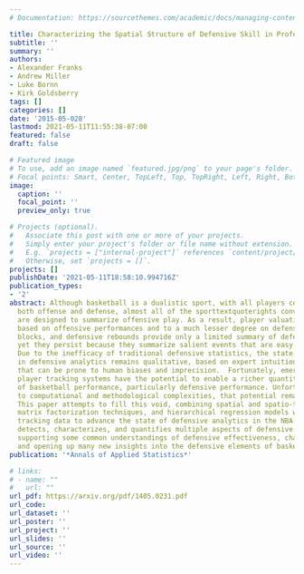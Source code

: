 ```yaml
---
# Documentation: https://sourcethemes.com/academic/docs/managing-content/

title: Characterizing the Spatial Structure of Defensive Skill in Professional Basketball
subtitle: ''
summary: ''
authors:
- Alexander Franks
- Andrew Miller
- Luke Bornn
- Kirk Goldsberry
tags: []
categories: []
date: '2015-05-028'
lastmod: 2021-05-11T11:55:38-07:00
featured: false
draft: false

# Featured image
# To use, add an image named `featured.jpg/png` to your page's folder.
# Focal points: Smart, Center, TopLeft, Top, TopRight, Left, Right, BottomLeft, Bottom, BottomRight.
image:
  caption: ''
  focal_point: ''
  preview_only: true

# Projects (optional).
#   Associate this post with one or more of your projects.
#   Simply enter your project's folder or file name without extension.
#   E.g. `projects = ["internal-project"]` references `content/project/deep-learning/index.md`.
#   Otherwise, set `projects = []`.
projects: []
publishDate: '2021-05-11T18:58:10.994716Z'
publication_types:
- '2'
abstract: Although basketball is a dualistic sport, with all players competing on
  both offense and defense, almost all of the sporttextquoterights conventional metrics
  are designed to summarize offensive play. As a result, player valuations are largely
  based on offensive performances and to a much lesser degree on defensive ones. Steals,
  blocks, and defensive rebounds provide only a limited summary of defensive effectiveness,
  yet they persist because they summarize salient events that are easy to observe.
  Due to the inefficacy of traditional defensive statistics, the state of the art
  in defensive analytics remains qualitative, based on expert intuition and analysis
  that can be prone to human biases and imprecision.  Fortunately, emerging optical
  player tracking systems have the potential to enable a richer quantitative characterization
  of basketball performance, particularly defensive performance. Unfortunately, due
  to computational and methodological complexities, that potential remains unmet.
  This paper attempts to fill this void, combining spatial and spatio-temporal processes,
  matrix factorization techniques, and hierarchical regression models with player
  tracking data to advance the state of defensive analytics in the NBA. Our approach
  detects, characterizes, and quantifies multiple aspects of defensive play in basketball,
  supporting some common understandings of defensive effectiveness, challenging others,
  and opening up many new insights into the defensive elements of basketball.
publication: '*Annals of Applied Statistics*'

# links:
# - name: ""
#   url: ""
url_pdf: https://arxiv.org/pdf/1405.0231.pdf
url_code: 
url_dataset: ''
url_poster: ''
url_project: ''
url_slides: ''
url_source: ''
url_video: ''
---
```

